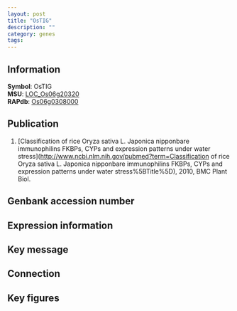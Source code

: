 ```yaml
---
layout: post
title: "OsTIG"
description: ""
category: genes
tags: 
---
```


## Information
__Symbol__: OsTIG  
__MSU__: [LOC_Os06g20320](http://rice.plantbiology.msu.edu/cgi-bin/ORF_infopage.cgi?orf=LOC_Os06g20320)  
__RAPdb__: [Os06g0308000](http://rapdb.dna.affrc.go.jp/viewer/gbrowse_details/irgsp1?name=Os06g0308000)  

## Publication
1. [Classification of rice Oryza sativa L. Japonica nipponbare immunophilins FKBPs, CYPs and expression patterns under water stress](http://www.ncbi.nlm.nih.gov/pubmed?term=Classification of rice Oryza sativa L. Japonica nipponbare immunophilins FKBPs, CYPs and expression patterns under water stress%5BTitle%5D), 2010, BMC Plant Biol.

## Genbank accession number

## Expression information

## Key message

## Connection

## Key figures


